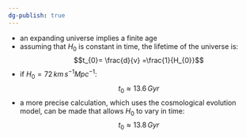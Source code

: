 ```yaml
---
dg-publish: true
---
```


- an expanding universe implies a finite age
- assuming that $H_{0}$ is constant in time, the lifetime of the universe is: 
$$t_{0}= \frac{d}{v} =\frac{1}{H_{0}}$$
- if $H_{0}=72\,km\,s^{-1}Mpc^{-1}:$ 
$$t_{0}\approx 13.6\,Gyr$$
- a more precise calculation, which uses the cosmological evolution model, can be made that allows $H_{0}$ to vary in time: 
$$t_{0}\approx 13.8\,Gyr$$
